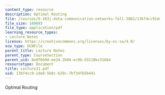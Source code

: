 ```yaml
---
content_type: resource
description: Optimal Routing
file: /courses/6-263j-data-communication-networks-fall-2002/13bf4cc91de85b8cb29c7bf34fb5b441_Lecture21.pdf
file_size: 169693
file_type: application/pdf
learning_resource_types:
- Lecture Notes
license: https://creativecommons.org/licenses/by-nc-sa/4.0/
ocw_type: OCWFile
parent_title: Lecture Notes
parent_type: CourseSection
parent_uid: 8e8f669d-ee24-2b04-ec9b-d3110bc316b4
resourcetype: Document
title: Lecture21.pdf
uid: 13bf4cc9-1de8-5b8c-b29c-7bf34fb5b441
---
```

Optimal Routing